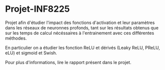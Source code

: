 ﻿# Projet-INF8225

Projet afin d'étudier l'impact des fonctions d'activation et leur paramètres dans les réseaux de neuronnes profonds, tant sur les résultats obtenus que sur les temps de calcul nécéssaires à l'entrainement avec ces différentes méthodes.

En particulier on a étudier les fonction ReLU et dérivés (Leaky ReLU, PReLU, eLU) et sigmoid et Swish.

Pour plus d'informations, lire le rapport présent dans le projet.
